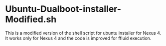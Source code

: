 Ubuntu-Dualboot-installer-Modified.sh
=====================================

This is a modified version of the shell script for ubuntu installer for Nexus 4. It works only for Nexus 4 and the code is improved for ffluid execution.
